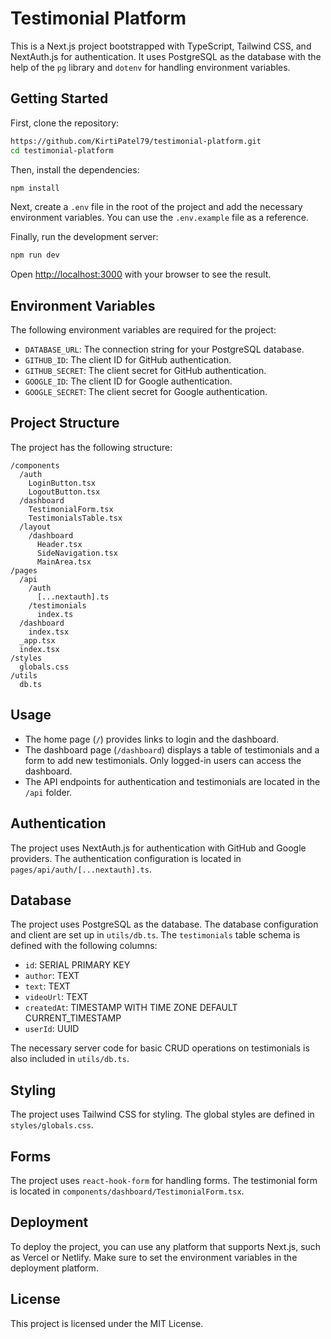 # Testimonial Platform

This is a Next.js project bootstrapped with TypeScript, Tailwind CSS, and NextAuth.js for authentication. It uses PostgreSQL as the database with the help of the `pg` library and `dotenv` for handling environment variables.

## Getting Started

First, clone the repository:

```bash
https://github.com/KirtiPatel79/testimonial-platform.git
cd testimonial-platform
```

Then, install the dependencies:

```bash
npm install
```

Next, create a `.env` file in the root of the project and add the necessary environment variables. You can use the `.env.example` file as a reference.

Finally, run the development server:

```bash
npm run dev
```

Open [http://localhost:3000](http://localhost:3000) with your browser to see the result.

## Environment Variables

The following environment variables are required for the project:

- `DATABASE_URL`: The connection string for your PostgreSQL database.
- `GITHUB_ID`: The client ID for GitHub authentication.
- `GITHUB_SECRET`: The client secret for GitHub authentication.
- `GOOGLE_ID`: The client ID for Google authentication.
- `GOOGLE_SECRET`: The client secret for Google authentication.

## Project Structure

The project has the following structure:

```
/components
  /auth
    LoginButton.tsx
    LogoutButton.tsx
  /dashboard
    TestimonialForm.tsx
    TestimonialsTable.tsx
  /layout
    /dashboard
      Header.tsx
      SideNavigation.tsx
      MainArea.tsx
/pages
  /api
    /auth
      [...nextauth].ts
    /testimonials
      index.ts
  /dashboard
    index.tsx
  _app.tsx
  index.tsx
/styles
  globals.css
/utils
  db.ts
```

## Usage

- The home page (`/`) provides links to login and the dashboard.
- The dashboard page (`/dashboard`) displays a table of testimonials and a form to add new testimonials. Only logged-in users can access the dashboard.
- The API endpoints for authentication and testimonials are located in the `/api` folder.

## Authentication

The project uses NextAuth.js for authentication with GitHub and Google providers. The authentication configuration is located in `pages/api/auth/[...nextauth].ts`.

## Database

The project uses PostgreSQL as the database. The database configuration and client are set up in `utils/db.ts`. The `testimonials` table schema is defined with the following columns:

- `id`: SERIAL PRIMARY KEY
- `author`: TEXT
- `text`: TEXT
- `videoUrl`: TEXT
- `createdAt`: TIMESTAMP WITH TIME ZONE DEFAULT CURRENT_TIMESTAMP
- `userId`: UUID

The necessary server code for basic CRUD operations on testimonials is also included in `utils/db.ts`.

## Styling

The project uses Tailwind CSS for styling. The global styles are defined in `styles/globals.css`.

## Forms

The project uses `react-hook-form` for handling forms. The testimonial form is located in `components/dashboard/TestimonialForm.tsx`.

## Deployment

To deploy the project, you can use any platform that supports Next.js, such as Vercel or Netlify. Make sure to set the environment variables in the deployment platform.

## License

This project is licensed under the MIT License.
